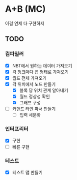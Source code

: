 # A+B (MC)

이걸 언제 다 구현하지

## TODO

### 컴파일러

- [x] NBT에서 원하는 데이터 가져오기
- [x] 각 청크마다 맵 형태로 가져오기
- [x] 월드 전체 가져오기
- [x] 각 위치에서 노드 만들기
  - [x] 블록 당 위치 관계 알아내기
  - [x] 월드 정상성 확인
  - [x] 그래프 구성
- [ ] 커맨드 라인 파서 만들기
  - [ ] 입력 세분화

### 인터프리터

- [x] 구현
- [ ] 빠른 구현

### 테스트

- [x] 테스트 맵 만들기
